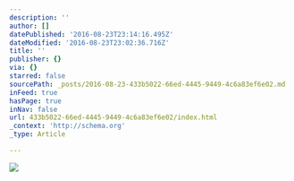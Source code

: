 ```yaml
---
description: ''
author: []
datePublished: '2016-08-23T23:14:16.495Z'
dateModified: '2016-08-23T23:02:36.716Z'
title: ''
publisher: {}
via: {}
starred: false
sourcePath: _posts/2016-08-23-433b5022-66ed-4445-9449-4c6a83ef6e02.md
inFeed: true
hasPage: true
inNav: false
url: 433b5022-66ed-4445-9449-4c6a83ef6e02/index.html
_context: 'http://schema.org'
_type: Article

---
```

![](https://the-grid-user-content.s3-us-west-2.amazonaws.com/be4d489c-b348-442d-9109-ea8c50fe4d24.jpg)